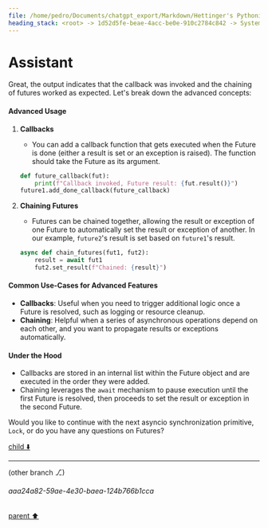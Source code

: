```yaml
---
file: /home/pedro/Documents/chatgpt_export/Markdown/Hettinger's Pythonic Coding Style.md
heading_stack: <root> -> 1d52d5fe-beae-4acc-be0e-910c2784c842 -> System -> 990cbfc8-f01c-4465-94d6-e8a9d6fea7b5 -> System -> aaa237dc-dc1e-4222-abfc-c36e07f03dac -> User -> 776fab5c-cc53-47a1-93dc-69a27010cdb2 -> Assistant -> aaa247ef-988b-49a9-9915-daf574ce71f4 -> User -> eeb04c84-cace-44d7-bbf4-3e7201f1b820 -> Assistant -> Table of Contents -> aaa2a5cc-949d-4e45-a2d0-6bec76f30b74 -> User -> 33a36459-de59-441a-b57c-b1d27d5bbad4 -> Assistant -> Futures -> 605be0ce-7fc0-47d8-8fef-58ca8a49c65f -> Assistant -> 0c6dc032-3a73-440d-914f-c72664028d9b -> Tool -> aaa454d4-0532-474b-82f6-8154c1a7612c -> Assistant -> 3237308d-b095-4d08-9746-c7458657226d -> Assistant -> aaa20508-57a4-4965-ba67-5ed4ef91fb76 -> User -> 92fb49ad-feb6-4053-983d-6b162fdbab12 -> Assistant -> d8424461-3cf2-49ac-a5da-ab7a1ddf0f99 -> Tool -> 3618722f-01ac-47cd-a789-3b6a0c7129cf -> Assistant -> Basic Usage -> Common Use-Cases -> Under the Hood -> aaa24d5e-3e65-4629-b95b-4cabd8fd44e1 -> User -> bf752daf-e729-42d7-85c7-57076960e59a -> Assistant -> d324ef77-d01a-487e-ad43-806693056408 -> Tool -> 3c13d1e9-f19f-4d1b-8cc5-134da804ac7d -> Assistant
---
```

# Assistant

Great, the output indicates that the callback was invoked and the chaining of futures worked as expected. Let's break down the advanced concepts:

#### Advanced Usage

1. **Callbacks**
    - You can add a callback function that gets executed when the Future is done (either a result is set or an exception is raised). The function should take the Future as its argument.
  
    ```python
    def future_callback(fut):
        print(f"Callback invoked, Future result: {fut.result()}")
    future1.add_done_callback(future_callback)
    ```

2. **Chaining Futures**
    - Futures can be chained together, allowing the result or exception of one Future to automatically set the result or exception of another. In our example, `future2`'s result is set based on `future1`'s result.
  
    ```python
    async def chain_futures(fut1, fut2):
        result = await fut1
        fut2.set_result(f"Chained: {result}")
    ```

#### Common Use-Cases for Advanced Features

- **Callbacks**: Useful when you need to trigger additional logic once a Future is resolved, such as logging or resource cleanup.
- **Chaining**: Helpful when a series of asynchronous operations depend on each other, and you want to propagate results or exceptions automatically.

#### Under the Hood

- Callbacks are stored in an internal list within the Future object and are executed in the order they were added.
- Chaining leverages the `await` mechanism to pause execution until the first Future is resolved, then proceeds to set the result or exception in the second Future.

Would you like to continue with the next asyncio synchronization primitive, `Lock`, or do you have any questions on Futures?

[child ⬇️](#aaa24a82-59ae-4e30-baea-124b766b1cca)

---

(other branch ⎇)
###### aaa24a82-59ae-4e30-baea-124b766b1cca
[parent ⬆️](#3c13d1e9-f19f-4d1b-8cc5-134da804ac7d)

